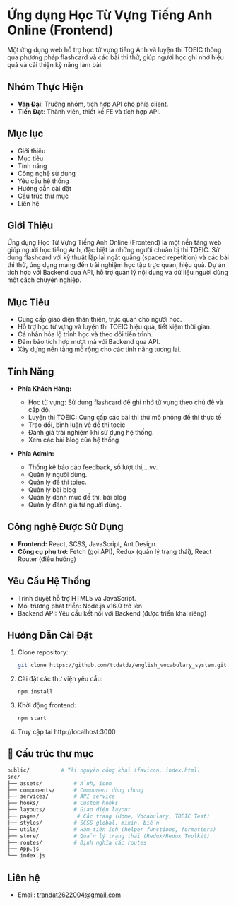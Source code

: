 # Ứng dụng Học Từ Vựng Tiếng Anh Online (Frontend)
Một ứng dụng web hỗ trợ học từ vựng tiếng Anh và luyện thi TOEIC thông qua phương pháp flashcard và các bài thi thử, giúp người học ghi nhớ hiệu quả và cải thiện kỹ năng làm bài.
## Nhóm Thực Hiện
- **Văn Đại**: Trưởng nhóm, tích hợp API cho phía client.
- **Tiến Đạt**: Thành viên, thiết kế FE và tích hợp API.

## Mục lục

- Giới thiệu
- Mục tiêu
- Tính năng
- Công nghệ sử dụng
- Yêu cầu hệ thống
- Hướng dẫn cài đặt
- Cấu trúc thư mục
- Liên hệ


## Giới Thiệu
Ứng dụng Học Từ Vựng Tiếng Anh Online (Frontend) là một nền tảng web giúp người học tiếng Anh, đặc biệt là những người chuẩn bị thi TOEIC. Sử dụng flashcard với kỹ thuật lặp lại ngắt quãng (spaced repetition) và các bài thi thử, ứng dụng mang đến trải nghiệm học tập trực quan, hiệu quả. Dự án tích hợp với Backend qua API, hỗ trợ quản lý nội dung và dữ liệu người dùng một cách chuyên nghiệp.

## Mục Tiêu
- Cung cấp giao diện thân thiện, trực quan cho người học.
- Hỗ trợ học từ vựng và luyện thi TOEIC hiệu quả, tiết kiệm thời gian.
- Cá nhân hóa lộ trình học và theo dõi tiến trình.
- Đảm bảo tích hợp mượt mà với Backend qua API.
- Xây dựng nền tảng mở rộng cho các tính năng tương lai.

## Tính Năng
- **Phía Khách Hàng:**
  - Học từ vựng: Sử dụng flashcard để ghi nhớ từ vựng theo chủ đề và cấp độ.
  - Luyện thi TOEIC: Cung cấp các bài thi thử mô phỏng đề thi thực tế
  - Trao đổi, bình luận về đề thi toeic
  - Đánh giá trải nghiệm khi sử dụng hệ thống.
  - Xem các bài blog của hệ thống

- **Phía Admin:**
  - Thống kê báo cáo feedback, số lượt thi,...vv.
  - Quản lý người dùng.
  - Quản lý đề thi toiec.
  - Quản lý bài blog
  - Quản lý danh mục đề thi, bài blog
  - Quản lý đánh giá từ người dùng.


## Công nghệ Được Sử Dụng
- **Frontend:** React, SCSS, JavaScript, Ant Design.
- **Công cụ phụ trợ:** Fetch (gọi API), Redux (quản lý trạng thái), React Router (điều hướng)

## Yêu Cầu Hệ Thống
- Trình duyệt hỗ trợ HTML5 và JavaScript.
- Môi trường phát triển: Node.js v16.0 trở lên
- Backend API: Yêu cầu kết nối với Backend (được triển khai riêng)

## Hướng Dẫn Cài Đặt
1. Clone repository:
   ```bash
   git clone https://github.com/ttdatdz/english_vocabulary_system.git
   ```
2. Cài đặt các thư viện yêu cầu:
   
   ```bash
   npm install
   ```

3. Khởi động frontend:
   ```bash
   npm start
   ```
4. Truy cập tại http://localhost:3000


## 📁 Cấu trúc thư mục

```bash
public/          # Tài nguyên công khai (favicon, index.html)
src/
├── assets/          # Ảnh, icon
├── components/      # Component dùng chung
├── services/        # API service
├── hooks/           # Custom hooks
├── layouts/         # Giao diện layout
├── pages/            # Các trang (Home, Vocabulary, TOEIC Test)
├── styles/          # SCSS global, mixin, biến
├── utils/           # Hàm tiện ích (helper functions, formatters)
├── store/           # Quản lý trạng thái (Redux/Redux Toolkit)
├── routes/          # Định nghĩa các routes
├── App.js
└── index.js
```
## Liên hệ
- Email: trandat2622004@gmail.com


